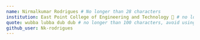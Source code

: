 ```yaml
---
name: Nirmalkumar Rodrigues # No longer than 28 characters
institution: East Point College of Engineering and Technology 🚩 # no longer than 58 characters
quote: wubba lubba dub dub # no longer than 100 characters, avoid using quotes(") to guarantee the format remains the same.
github_user: Nk-rodrigues
---
```

